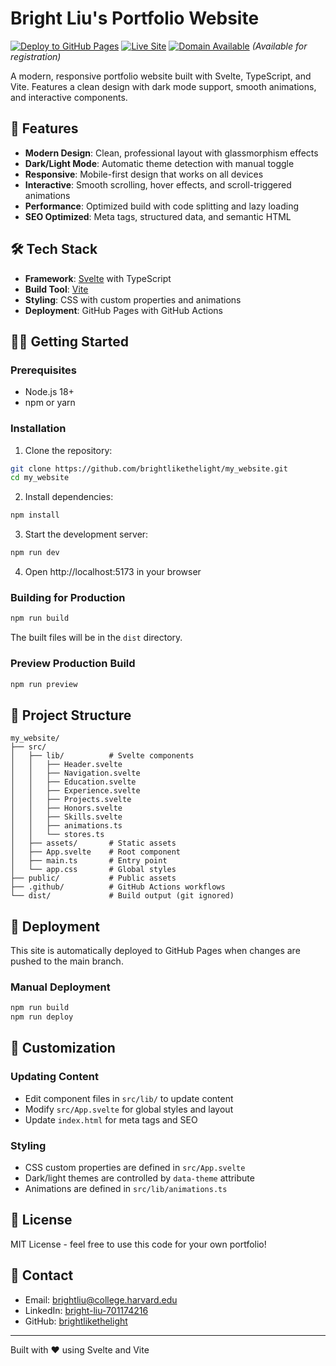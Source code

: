 # Bright Liu's Portfolio Website

[![Deploy to GitHub Pages](https://github.com/brightlikethelight/my_website/actions/workflows/deploy.yml/badge.svg)](https://github.com/brightlikethelight/my_website/actions/workflows/deploy.yml)
[![Live Site](https://img.shields.io/badge/Live-brightlikethelight.github.io-blue)](https://brightlikethelight.github.io/my_website/)
[![Domain Available](https://img.shields.io/badge/Domain-brightliu.com-yellow)](https://brightlikethelight.github.io/my_website/) *(Available for registration)*

A modern, responsive portfolio website built with Svelte, TypeScript, and Vite. Features a clean design with dark mode support, smooth animations, and interactive components.

## 🚀 Features

- **Modern Design**: Clean, professional layout with glassmorphism effects
- **Dark/Light Mode**: Automatic theme detection with manual toggle
- **Responsive**: Mobile-first design that works on all devices
- **Interactive**: Smooth scrolling, hover effects, and scroll-triggered animations
- **Performance**: Optimized build with code splitting and lazy loading
- **SEO Optimized**: Meta tags, structured data, and semantic HTML

## 🛠️ Tech Stack

- **Framework**: [Svelte](https://svelte.dev/) with TypeScript
- **Build Tool**: [Vite](https://vitejs.dev/)
- **Styling**: CSS with custom properties and animations
- **Deployment**: GitHub Pages with GitHub Actions

## 🏃‍♂️ Getting Started

### Prerequisites

- Node.js 18+ 
- npm or yarn

### Installation

1. Clone the repository:
```bash
git clone https://github.com/brightlikethelight/my_website.git
cd my_website
```

2. Install dependencies:
```bash
npm install
```

3. Start the development server:
```bash
npm run dev
```

4. Open http://localhost:5173 in your browser

### Building for Production

```bash
npm run build
```

The built files will be in the `dist` directory.

### Preview Production Build

```bash
npm run preview
```

## 📁 Project Structure

```
my_website/
├── src/
│   ├── lib/          # Svelte components
│   │   ├── Header.svelte
│   │   ├── Navigation.svelte
│   │   ├── Education.svelte
│   │   ├── Experience.svelte
│   │   ├── Projects.svelte
│   │   ├── Honors.svelte
│   │   ├── Skills.svelte
│   │   ├── animations.ts
│   │   └── stores.ts
│   ├── assets/       # Static assets
│   ├── App.svelte    # Root component
│   ├── main.ts       # Entry point
│   └── app.css       # Global styles
├── public/           # Public assets
├── .github/          # GitHub Actions workflows
└── dist/             # Build output (git ignored)
```

## 🚀 Deployment

This site is automatically deployed to GitHub Pages when changes are pushed to the main branch.

### Manual Deployment

```bash
npm run build
npm run deploy
```

## 🎨 Customization

### Updating Content

- Edit component files in `src/lib/` to update content
- Modify `src/App.svelte` for global styles and layout
- Update `index.html` for meta tags and SEO

### Styling

- CSS custom properties are defined in `src/App.svelte`
- Dark/light themes are controlled by `data-theme` attribute
- Animations are defined in `src/lib/animations.ts`

## 📝 License

MIT License - feel free to use this code for your own portfolio!

## 🤝 Contact

- Email: [brightliu@college.harvard.edu](mailto:brightliu@college.harvard.edu)
- LinkedIn: [bright-liu-701174216](https://www.linkedin.com/in/bright-liu-701174216)
- GitHub: [brightlikethelight](https://github.com/brightlikethelight)

---

Built with ❤️ using Svelte and Vite
